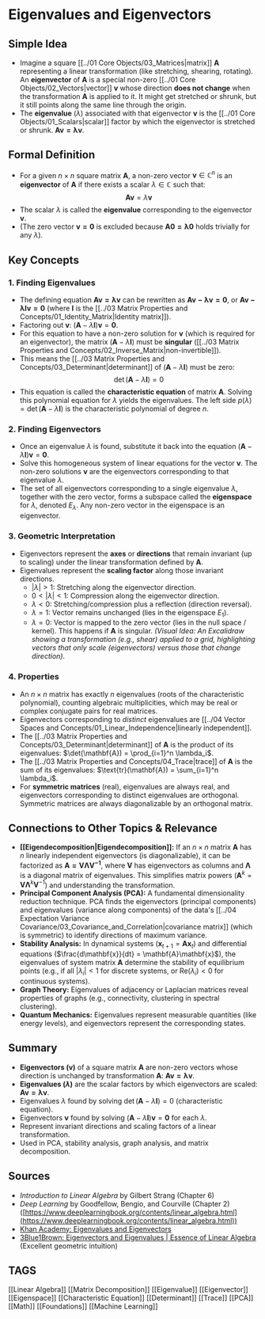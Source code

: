# Eigenvalues and Eigenvectors

## Simple Idea
*   Imagine a square [[../01 Core Objects/03_Matrices|matrix]] $\mathbf{A}$ representing a linear transformation (like stretching, shearing, rotating). An **eigenvector** of $\mathbf{A}$ is a special non-zero [[../01 Core Objects/02_Vectors|vector]] $\mathbf{v}$ whose direction **does not change** when the transformation $\mathbf{A}$ is applied to it. It might get stretched or shrunk, but it still points along the same line through the origin.
*   The **eigenvalue** ($\lambda$) associated with that eigenvector $\mathbf{v}$ is the [[../01 Core Objects/01_Scalars|scalar]] factor by which the eigenvector is stretched or shrunk. $\mathbf{Av = \lambda v}$.

## Formal Definition
*   For a given $n \times n$ square matrix $\mathbf{A}$, a non-zero vector $\mathbf{v} \in \mathbb{C}^n$ is an **eigenvector** of $\mathbf{A}$ if there exists a scalar $\lambda \in \mathbb{C}$ such that:
    $$ \mathbf{A}\mathbf{v} = \lambda \mathbf{v} $$
*   The scalar $\lambda$ is called the **eigenvalue** corresponding to the eigenvector $\mathbf{v}$.
*   (The zero vector $\mathbf{v=0}$ is excluded because $\mathbf{A0 = \lambda 0}$ holds trivially for any $\lambda$).

## Key Concepts

### 1. Finding Eigenvalues
*   The defining equation $\mathbf{Av = \lambda v}$ can be rewritten as $\mathbf{Av - \lambda v = 0}$, or $\mathbf{Av - \lambda I v = 0}$ (where $\mathbf{I}$ is the [[../03 Matrix Properties and Concepts/01_Identity_Matrix|Identity matrix]]).
*   Factoring out $\mathbf{v}$: $(\mathbf{A} - \lambda \mathbf{I})\mathbf{v} = \mathbf{0}$.
*   For this equation to have a non-zero solution for $\mathbf{v}$ (which is required for an eigenvector), the matrix $(\mathbf{A} - \lambda \mathbf{I})$ must be **singular** ([[../03 Matrix Properties and Concepts/02_Inverse_Matrix|non-invertible]]).
*   This means the [[../03 Matrix Properties and Concepts/03_Determinant|determinant]] of $(\mathbf{A} - \lambda \mathbf{I})$ must be zero:
    $$ \det(\mathbf{A} - \lambda \mathbf{I}) = 0 $$
*   This equation is called the **characteristic equation** of matrix $\mathbf{A}$. Solving this polynomial equation for $\lambda$ yields the eigenvalues. The left side $p(\lambda) = \det(\mathbf{A} - \lambda \mathbf{I})$ is the characteristic polynomial of degree $n$.

### 2. Finding Eigenvectors
*   Once an eigenvalue $\lambda$ is found, substitute it back into the equation $(\mathbf{A} - \lambda \mathbf{I})\mathbf{v} = \mathbf{0}$.
*   Solve this homogeneous system of linear equations for the vector $\mathbf{v}$. The non-zero solutions $\mathbf{v}$ are the eigenvectors corresponding to that eigenvalue $\lambda$.
*   The set of all eigenvectors corresponding to a single eigenvalue $\lambda$, together with the zero vector, forms a subspace called the **eigenspace** for $\lambda$, denoted $E_\lambda$. Any non-zero vector in the eigenspace is an eigenvector.

### 3. Geometric Interpretation
*   Eigenvectors represent the **axes** or **directions** that remain invariant (up to scaling) under the linear transformation defined by $\mathbf{A}$.
*   Eigenvalues represent the **scaling factor** along those invariant directions.
    *   $|\lambda| > 1$: Stretching along the eigenvector direction.
    *   $0 < |\lambda| < 1$: Compression along the eigenvector direction.
    *   $\lambda < 0$: Stretching/compression plus a reflection (direction reversal).
    *   $\lambda = 1$: Vector remains unchanged (lies in the eigenspace $E_1$).
    *   $\lambda = 0$: Vector is mapped to the zero vector (lies in the null space / kernel). This happens if $\mathbf{A}$ is singular.
    *(Visual Idea: An Excalidraw showing a transformation (e.g., shear) applied to a grid, highlighting vectors that only scale (eigenvectors) versus those that change direction).*

### 4. Properties
*   An $n \times n$ matrix has exactly $n$ eigenvalues (roots of the characteristic polynomial), counting algebraic multiplicities, which may be real or complex conjugate pairs for real matrices.
*   Eigenvectors corresponding to *distinct* eigenvalues are [[../04 Vector Spaces and Concepts/01_Linear_Independence|linearly independent]].
*   The [[../03 Matrix Properties and Concepts/03_Determinant|determinant]] of $\mathbf{A}$ is the product of its eigenvalues: $\det(\mathbf{A}) = \prod_{i=1}^n \lambda_i$.
*   The [[../03 Matrix Properties and Concepts/04_Trace|trace]] of $\mathbf{A}$ is the sum of its eigenvalues: $\text{tr}(\mathbf{A}) = \sum_{i=1}^n \lambda_i$.
*   For **symmetric matrices** (real), eigenvalues are always real, and eigenvectors corresponding to distinct eigenvalues are orthogonal. Symmetric matrices are always diagonalizable by an orthogonal matrix.

## Connections to Other Topics & Relevance
*   **[[Eigendecomposition|Eigendecomposition]]:** If an $n \times n$ matrix $\mathbf{A}$ has $n$ linearly independent eigenvectors (is diagonalizable), it can be factorized as $\mathbf{A = V\Lambda V^{-1}}$, where $\mathbf{V}$ has eigenvectors as columns and $\mathbf{\Lambda}$ is a diagonal matrix of eigenvalues. This simplifies matrix powers ($\mathbf{A}^k = \mathbf{V\Lambda}^k \mathbf{V}^{-1}$) and understanding the transformation.
*   **Principal Component Analysis (PCA):** A fundamental dimensionality reduction technique. PCA finds the eigenvectors (principal components) and eigenvalues (variance along components) of the data's [[../04 Expectation Variance Covariance/03_Covariance_and_Correlation|covariance matrix]] (which is symmetric) to identify directions of maximum variance.
*   **Stability Analysis:** In dynamical systems ($\mathbf{x}_{t+1} = \mathbf{A}\mathbf{x}_t$) and differential equations ($\frac{d\mathbf{x}}{dt} = \mathbf{A}\mathbf{x}$), the eigenvalues of system matrix $\mathbf{A}$ determine the stability of equilibrium points (e.g., if all $|\lambda_i|<1$ for discrete systems, or $\text{Re}(\lambda_i)<0$ for continuous systems).
*   **Graph Theory:** Eigenvalues of adjacency or Laplacian matrices reveal properties of graphs (e.g., connectivity, clustering in spectral clustering).
*   **Quantum Mechanics:** Eigenvalues represent measurable quantities (like energy levels), and eigenvectors represent the corresponding states.

## Summary
*   **Eigenvectors ($\mathbf{v}$)** of a square matrix $\mathbf{A}$ are non-zero vectors whose direction is unchanged by transformation $\mathbf{A}$: $\mathbf{Av = \lambda v}$.
*   **Eigenvalues ($\lambda$)** are the scalar factors by which eigenvectors are scaled: $\mathbf{Av = \lambda v}$.
*   Eigenvalues $\lambda$ found by solving $\det(\mathbf{A} - \lambda \mathbf{I}) = 0$ (characteristic equation).
*   Eigenvectors $\mathbf{v}$ found by solving $(\mathbf{A} - \lambda \mathbf{I})\mathbf{v} = \mathbf{0}$ for each $\lambda$.
*   Represent invariant directions and scaling factors of a linear transformation.
*   Used in PCA, stability analysis, graph analysis, and matrix decomposition.

## Sources
*   *Introduction to Linear Algebra* by Gilbert Strang (Chapter 6)
*   *Deep Learning* by Goodfellow, Bengio, and Courville (Chapter 2) ([https://www.deeplearningbook.org/contents/linear_algebra.html](https://www.deeplearningbook.org/contents/linear_algebra.html))
*   [Khan Academy: Eigenvalues and Eigenvectors](https://www.khanacademy.org/math/linear-algebra/alternate-bases/eigen-everything/v/eigenvectors-and-eigenvalues)
*   [3Blue1Brown: Eigenvectors and Eigenvalues | Essence of Linear Algebra](https://www.youtube.com/watch?v=PFDu9oVAE-g) (Excellent geometric intuition)

## TAGS
[[Linear Algebra]] [[Matrix Decomposition]] [[Eigenvalue]] [[Eigenvector]] [[Eigenspace]] [[Characteristic Equation]] [[Determinant]] [[Trace]] [[PCA]] [[Math]] [[Foundations]] [[Machine Learning]]